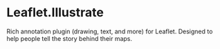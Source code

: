 Leaflet.Illustrate
==================

Rich annotation plugin (drawing, text, and more) for Leaflet.  Designed to help people tell the story behind their maps.
